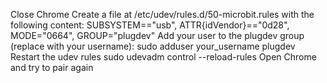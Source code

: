 Close Chrome
Create a file at
/etc/udev/rules.d/50-microbit.rules
 with the following content:
SUBSYSTEM=="usb", ATTR{idVendor}=="0d28", MODE="0664", GROUP="plugdev"
Add your user to the plugdev group (replace with your username): 
sudo adduser your_username plugdev 
Restart the udev rules 
sudo udevadm control --reload-rules 
Open Chrome and try to pair again 

